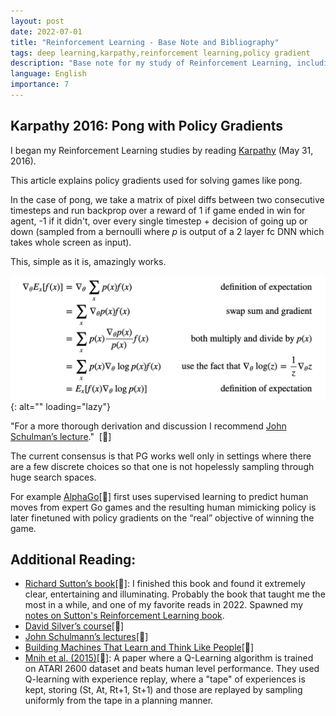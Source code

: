 ```yaml
---
layout: post
date: 2022-07-01
title: "Reinforcement Learning - Base Note and Bibliography"
tags: deep learning,karpathy,reinforcement learning,policy gradient
description: "Base note for my study of Reinforcement Learning, including my first reading list based on Karpathy's blog and links to my subsequent notes and observations."
language: English
importance: 7
---
```


## Karpathy 2016: Pong with Policy Gradients

I began my Reinforcement Learning studies by reading [Karpathy](http://karpathy.github.io/2016/05/31/rl/) (May 31, 2016).

This article explains policy gradients used for solving games like pong.

In the case of pong, we take a matrix of pixel diffs between two consecutive timesteps and run backprop over a reward of 1 if game ended in win for agent, -1 if it didn't, over every single timestep + decision of going up or down (sampled from a bernoulli where _p_ is output of a 2 layer fc DNN which takes whole screen as input).

This, simple as it is, amazingly works.

![Screen_Shot_2022-06-06_at_14-52-00.png](image_rl/Screen_Shot_2022-06-06_at_14-52-00.png){: alt="" loading="lazy"}

"For a more thorough derivation and discussion I recommend [John Schulman’s lecture](https://www.youtube.com/watch?v=oPGVsoBonLM)."  [🌱]

The current consensus is that PG works well only in settings where there are a few discrete choices so that one is not hopelessly sampling through huge search spaces.

For example [AlphaGo](https://deepmind.com/alpha-go)[🌱] first uses supervised learning to predict human moves from expert Go games and the resulting human mimicking policy is later finetuned with policy gradients on the “real” objective of winning the game.

## Additional Reading:

- [Richard Sutton’s book](http://incompleteideas.net/book/RLbook2020.pdf)[🌿]: I finished this book and found it extremely clear, entertaining and illuminating. Probably the book that taught me the most in a while, and one of my favorite reads in 2022. Spawned my [notes on Sutton's Reinforcement Learning book](/wiki-articles/machine-learning/reinforcement-learning-sutton).
- [David Silver’s course](http://www0.cs.ucl.ac.uk/staff/d.silver/web/Teaching.html)[🌱]
- [John Schulmann’s lectures](https://www.youtube.com/watch?v=oPGVsoBonLM)[🌱]
- [Building Machines That Learn and Think Like People](https://arxiv.org/abs/1604.00289)[🌱]
- [Mnih et al. (2015)]()[🌱]: A paper where a Q-Learning algorithm is trained on ATARI 2600 dataset and beats human level performance. They used Q-learning with experience replay, where a "tape" of experiences is kept, storing (St, At, Rt+1, St+1) and those are replayed by sampling uniformly from the tape in a planning manner.